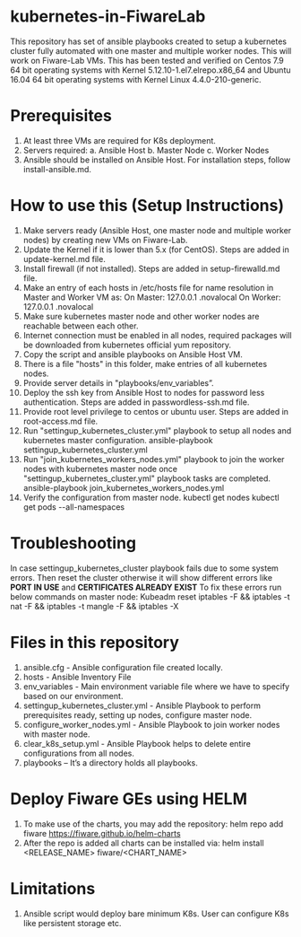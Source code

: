 # kubernetes-in-FiwareLab
This repository has set of ansible playbooks created to setup a kubernetes cluster fully automated with one master and multiple worker nodes. This will work on Fiware-Lab VMs. This has been tested and verified on Centos 7.9 64 bit operating systems with Kernel 5.12.10-1.el7.elrepo.x86_64 and Ubuntu 16.04 64 bit operating systems with Kernel Linux 4.4.0-210-generic. 

# Prerequisites
1.	At least three VMs are required for K8s deployment.
2.	Servers required:
    a. Ansible Host
    b. Master Node
    c. Worker Nodes
3.	Ansible should be installed on Ansible Host. For installation steps, follow install-ansible.md.

# How to use this (Setup Instructions)
1.	Make servers ready (Ansible Host, one master node and multiple worker nodes) by creating new VMs on Fiware-Lab.
2.	Update the Kernel if it is lower than 5.x (for CentOS). Steps are added in update-kernel.md file.
3.	Install firewall (if not installed). Steps are added in setup-firewalld.md file.
4.	Make an entry of each hosts in /etc/hosts file for name resolution in Master and Worker VM as:
    On Master: 127.0.0.1   <master-vm-name>.novalocal
    On Worker: 127.0.0.1   <worker-vm-name>.novalocal
5.	Make sure kubernetes master node and other worker nodes are reachable between each other.
6.	Internet connection must be enabled in all nodes, required packages will be downloaded from kubernetes official yum repository. 
7.	Copy the script and ansible playbooks on Ansible Host VM.
8.	There is a file "hosts" in this folder, make entries of all kubernetes nodes.
9.	Provide server details in "playbooks/env_variables”.
10.	Deploy the ssh key from Ansible Host to nodes for password less authentication. Steps are added in passwordless-ssh.md file.
11.	Provide root level privilege to centos or ubuntu user. Steps are added in root-access.md file.
12.	Run "settingup_kubernetes_cluster.yml" playbook to setup all nodes and kubernetes master configuration.
    ansible-playbook settingup_kubernetes_cluster.yml
13.	Run "join_kubernetes_workers_nodes.yml" playbook to join the worker nodes with kubernetes master node once "settingup_kubernetes_cluster.yml" playbook tasks are completed.
    ansible-playbook join_kubernetes_workers_nodes.yml
14.	Verify the configuration from master node.
    kubectl get nodes
    kubectl get pods --all-namespaces

# Troubleshooting
In case settingup_kubernetes_cluster playbook fails due to some system errors. Then reset the cluster otherwise it will show different errors like **PORT IN USE** and **CERTIFICATES ALREADY EXIST**
To fix these errors run below commands on master node:
    Kubeadm reset
    iptables -F && iptables -t nat -F && iptables -t mangle -F && iptables -X
 
# Files in this repository
1.	ansible.cfg - Ansible configuration file created locally.
2.	hosts - Ansible Inventory File
3.	env_variables - Main environment variable file where we have to specify based on our environment.
4.	settingup_kubernetes_cluster.yml - Ansible Playbook to perform prerequisites ready, setting up nodes, configure master node.
5.	configure_worker_nodes.yml - Ansible Playbook to join worker nodes with master node.
6.	clear_k8s_setup.yml - Ansible Playbook helps to delete entire configurations from all nodes.
7.	playbooks – It’s a directory holds all playbooks.

# Deploy Fiware GEs using HELM
1.	To make use of the charts, you may add the repository:
    helm repo add fiware https://fiware.github.io/helm-charts
2.	After the repo is added all charts can be installed via:
    helm install <RELEASE_NAME> fiware/<CHART_NAME>

# Limitations
1.	Ansible script would deploy bare minimum K8s. User can configure K8s like persistent storage etc.
